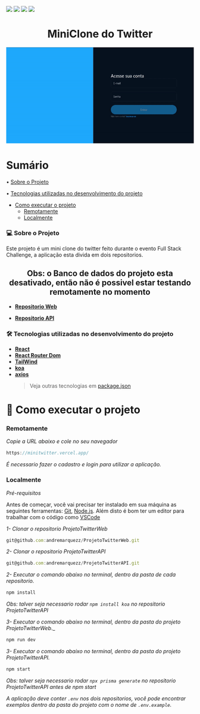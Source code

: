 <img src="https://img.shields.io/github/issues/andremarquezz/ProjetoTwitter?style=plastic"/> <img src="https://img.shields.io/github/forks/andremarquezz/ProjetoTwitter?style=plastic"/> <img src="https://img.shields.io/github/stars/andremarquezz/ProjetoTwitter?style=plastic"/> <img src="https://img.shields.io/github/license/andremarquezz/ProjetoTwitter?style=plastic"/>

<h1 align="center">MiniClone do Twitter</h1>
<p align="center"> 
  <img src="src/assets/twitterGif.gif">
 </p>
 
 # Sumário

• [Sobre o Projeto](#-sobre-o-projeto)

• [Tecnologias utilizadas no desenvolvimento do projeto](#-tecnologias-utilizadas-no-desenvolvimento-do-projeto)

- [Como executar o projeto](#-como-executar-o-projeto)
  - [Remotamente](#Remotamente)
  - [Localmente](#localmente)

### 💻 Sobre o Projeto

<p>Este projeto é um mini clone do twitter feito durante o evento Full Stack Challenge, a aplicação esta divida em dois repositorios.</p>

<h2 align="center">Obs: o Banco de dados do projeto esta desativado, então não é possivel estar testando remotamente no momento</h2>

- **[Repositorio Web](https://github.com/andremarquezz/ProjetoTwitterWeb)**

- **[Repositorio API](https://github.com/andremarquezz/ProjetoTwitterAPI)**

### 🛠 Tecnologias utilizadas no desenvolvimento do projeto

- **[React](https://github.com/facebook/react)**
- **[React Router Dom](https://github.com/ReactTraining/react-router/tree/master/packages/react-router-dom)**
- **[TailWind](https://tailwindcss.com/)**
- **[koa](https://www.npmjs.com/package/koa)**
- **[axios](https://www.npmjs.com/package/axios)**
  > Veja outras tecnologias em [package.json](https://github.com/andremarquezz/ProjetoTwitterWeb/blob/main/package.json)

# 🚀 Como executar o projeto

### Remotamente

_Copie a URL abaixo e cole no seu navegador_

```jsx
https://minitwitter.vercel.app/
```
_É necessario fazer o cadastro e login para utilizar a aplicação._

### Localmente

_Pré-requisitos_

Antes de começar, você vai precisar ter instalado em sua máquina as seguintes ferramentas:
[Git](https://git-scm.com), [Node.js](https://nodejs.org/en/).
Além disto é bom ter um editor para trabalhar com o código como [VSCode](https://code.visualstudio.com/)

_1- Clonar o repositorio ProjetoTwitterWeb_

```jsx
git@github.com:andremarquezz/ProjetoTwitterWeb.git
```
_2- Clonar o repositorio ProjetoTwitterAPI_

```jsx
git@github.com:andremarquezz/ProjetoTwitterAPI.git
```

_2- Executar o comando abaixo no terminal, dentro da pasta de cada repositorio._

```jsx
npm install
```
_Obs: talver seja necessario rodar `npm install koa` no repositorio ProjetoTwitterAPI_

_3- Executar o comando abaixo no terminal, dentro da pasta do projeto ProjetoTwitterWeb_._

```jsx
npm run dev
```
_3- Executar o comando abaixo no terminal, dentro da pasta do projeto ProjetoTwitterAPI._

```jsx
npm start
```
_Obs: talver seja necessario rodar `npx prisma generate` no repositorio ProjetoTwitterAPI antes de npm start_

*A aplicação deve conter `.env` nos dois repositorios, você pode encontrar exemplos dentro da pasta do projeto com o nome de `.env.example`.* 
